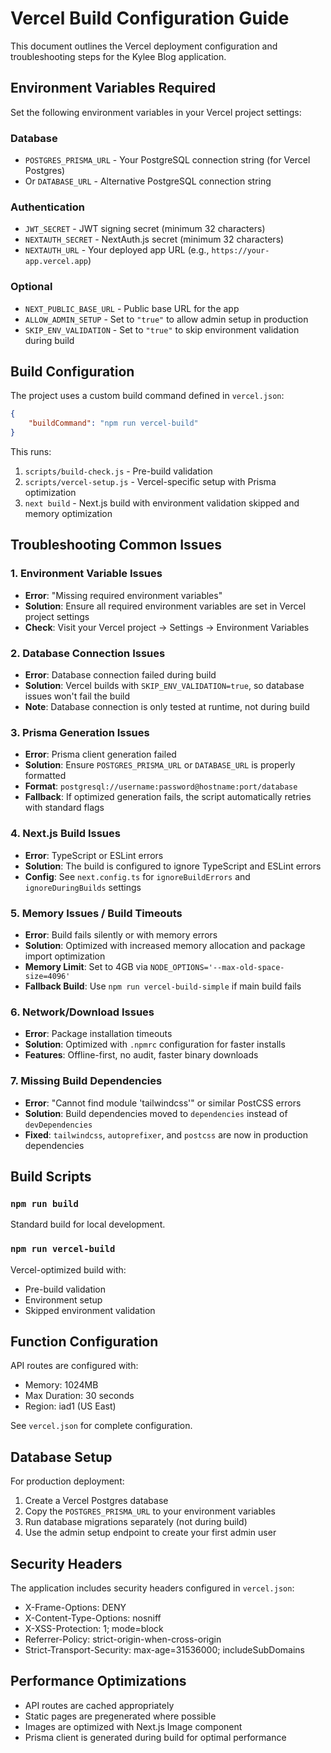 # Vercel Build Configuration Guide

This document outlines the Vercel deployment configuration and troubleshooting steps for the Kylee Blog application.

## Environment Variables Required

Set the following environment variables in your Vercel project settings:

### Database

- `POSTGRES_PRISMA_URL` - Your PostgreSQL connection string (for Vercel Postgres)
- Or `DATABASE_URL` - Alternative PostgreSQL connection string

### Authentication

- `JWT_SECRET` - JWT signing secret (minimum 32 characters)
- `NEXTAUTH_SECRET` - NextAuth.js secret (minimum 32 characters)
- `NEXTAUTH_URL` - Your deployed app URL (e.g., `https://your-app.vercel.app`)

### Optional

- `NEXT_PUBLIC_BASE_URL` - Public base URL for the app
- `ALLOW_ADMIN_SETUP` - Set to `"true"` to allow admin setup in production
- `SKIP_ENV_VALIDATION` - Set to `"true"` to skip environment validation during build

## Build Configuration

The project uses a custom build command defined in `vercel.json`:

```json
{
	"buildCommand": "npm run vercel-build"
}
```

This runs:

1. `scripts/build-check.js` - Pre-build validation
2. `scripts/vercel-setup.js` - Vercel-specific setup with Prisma optimization
3. `next build` - Next.js build with environment validation skipped and memory optimization

## Troubleshooting Common Issues

### 1. Environment Variable Issues

- **Error**: "Missing required environment variables"
- **Solution**: Ensure all required environment variables are set in Vercel project settings
- **Check**: Visit your Vercel project → Settings → Environment Variables

### 2. Database Connection Issues

- **Error**: Database connection failed during build
- **Solution**: Vercel builds with `SKIP_ENV_VALIDATION=true`, so database issues won't fail the build
- **Note**: Database connection is only tested at runtime, not during build

### 3. Prisma Generation Issues

- **Error**: Prisma client generation failed
- **Solution**: Ensure `POSTGRES_PRISMA_URL` or `DATABASE_URL` is properly formatted
- **Format**: `postgresql://username:password@hostname:port/database`
- **Fallback**: If optimized generation fails, the script automatically retries with standard flags

### 4. Next.js Build Issues

- **Error**: TypeScript or ESLint errors
- **Solution**: The build is configured to ignore TypeScript and ESLint errors
- **Config**: See `next.config.ts` for `ignoreBuildErrors` and `ignoreDuringBuilds` settings

### 5. Memory Issues / Build Timeouts

- **Error**: Build fails silently or with memory errors
- **Solution**: Optimized with increased memory allocation and package import optimization
- **Memory Limit**: Set to 4GB via `NODE_OPTIONS='--max-old-space-size=4096'`
- **Fallback Build**: Use `npm run vercel-build-simple` if main build fails

### 6. Network/Download Issues

- **Error**: Package installation timeouts
- **Solution**: Optimized with `.npmrc` configuration for faster installs
- **Features**: Offline-first, no audit, faster binary downloads

### 7. Missing Build Dependencies

- **Error**: "Cannot find module 'tailwindcss'" or similar PostCSS errors
- **Solution**: Build dependencies moved to `dependencies` instead of `devDependencies`
- **Fixed**: `tailwindcss`, `autoprefixer`, and `postcss` are now in production dependencies

## Build Scripts

### `npm run build`

Standard build for local development.

### `npm run vercel-build`

Vercel-optimized build with:

- Pre-build validation
- Environment setup
- Skipped environment validation

## Function Configuration

API routes are configured with:

- Memory: 1024MB
- Max Duration: 30 seconds
- Region: iad1 (US East)

See `vercel.json` for complete configuration.

## Database Setup

For production deployment:

1. Create a Vercel Postgres database
2. Copy the `POSTGRES_PRISMA_URL` to your environment variables
3. Run database migrations separately (not during build)
4. Use the admin setup endpoint to create your first admin user

## Security Headers

The application includes security headers configured in `vercel.json`:

- X-Frame-Options: DENY
- X-Content-Type-Options: nosniff
- X-XSS-Protection: 1; mode=block
- Referrer-Policy: strict-origin-when-cross-origin
- Strict-Transport-Security: max-age=31536000; includeSubDomains

## Performance Optimizations

- API routes are cached appropriately
- Static pages are pregenerated where possible
- Images are optimized with Next.js Image component
- Prisma client is generated during build for optimal performance
